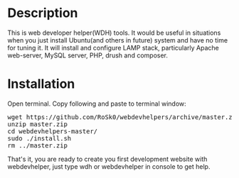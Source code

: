 Description
===========

This is web developer helper(WDH) tools. It would be useful in situations when
you just install Ubuntu(and others in future) system and have no time for
tuning it.
It will install and configure LAMP stack, particularly Apache web-server, MySQL
server, PHP, drush and composer.

Installation
============


Open terminal.
Copy following and paste to terminal window:

<pre>
wget https://github.com/RoSk0/webdevhelpers/archive/master.zip
unzip master.zip
cd webdevhelpers-master/
sudo ./install.sh
rm ../master.zip
</pre>

That's it, you are ready to create you first development website with
webdevhelper, just type wdh or webdevhelper in console to get help.
